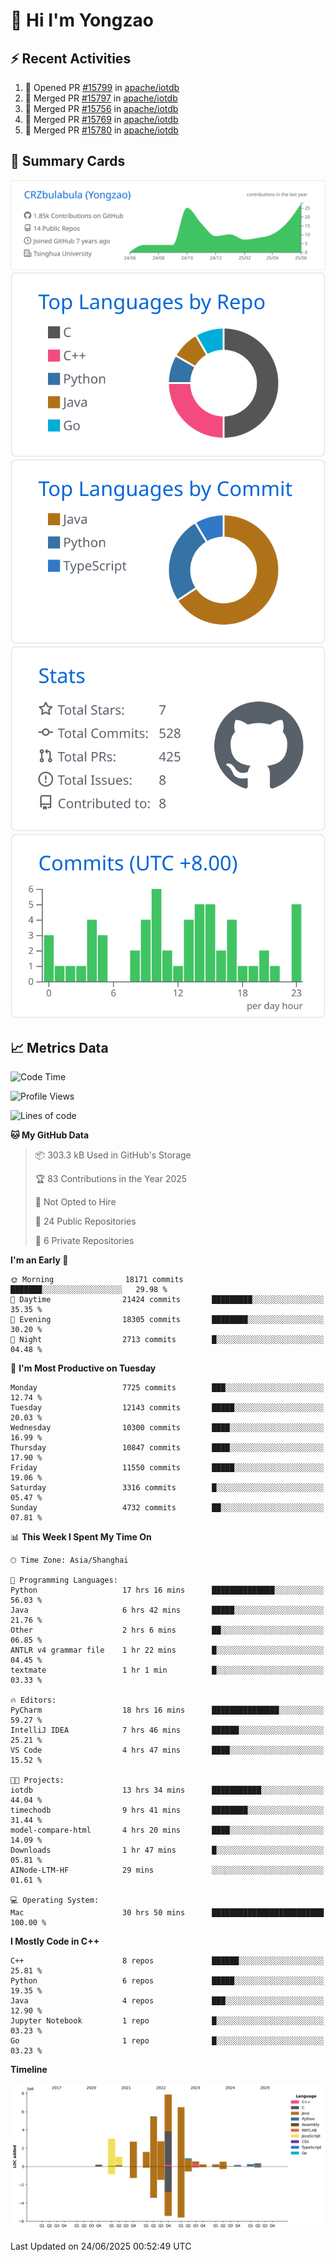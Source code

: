 # 👋 Hi I'm Yongzao

## ⚡ Recent Activities
<!--START_SECTION:activity-->
1. 💪 Opened PR [#15799](https://github.com/apache/iotdb/pull/15799) in [apache/iotdb](https://github.com/apache/iotdb)
2. 🎉 Merged PR [#15797](https://github.com/apache/iotdb/pull/15797) in [apache/iotdb](https://github.com/apache/iotdb)
3. 🎉 Merged PR [#15756](https://github.com/apache/iotdb/pull/15756) in [apache/iotdb](https://github.com/apache/iotdb)
4. 🎉 Merged PR [#15769](https://github.com/apache/iotdb/pull/15769) in [apache/iotdb](https://github.com/apache/iotdb)
5. 🎉 Merged PR [#15780](https://github.com/apache/iotdb/pull/15780) in [apache/iotdb](https://github.com/apache/iotdb)
<!--END_SECTION:activity-->

## 🎑 Summary Cards

[![](https://raw.githubusercontent.com/CRZbulabula/CRZbulabula/main/profile-summary-card-output/github/0-profile-details.svg)](https://github.com/vn7n24fzkq/github-profile-summary-cards)
[![](https://raw.githubusercontent.com/CRZbulabula/CRZbulabula/main/profile-summary-card-output/github/1-repos-per-language.svg)](https://github.com/vn7n24fzkq/github-profile-summary-cards) [![](https://raw.githubusercontent.com/CRZbulabula/CRZbulabula/main/profile-summary-card-output/github/2-most-commit-language.svg)](https://github.com/vn7n24fzkq/github-profile-summary-cards)
[![](https://raw.githubusercontent.com/CRZbulabula/CRZbulabula/main/profile-summary-card-output/github/3-stats.svg)](https://github.com/vn7n24fzkq/github-profile-summary-cards) [![](https://raw.githubusercontent.com/CRZbulabula/CRZbulabula/main/profile-summary-card-output/github/4-productive-time.svg)](https://github.com/vn7n24fzkq/github-profile-summary-cards)

## 📈 Metrics Data

<!--START_SECTION:waka-->
![Code Time](http://img.shields.io/badge/Code%20Time-960%20hrs%2011%20mins-blue)

![Profile Views](http://img.shields.io/badge/Profile%20Views-0-blue)

![Lines of code](https://img.shields.io/badge/From%20Hello%20World%20I%27ve%20Written-34.0%20million%20lines%20of%20code-blue)

**🐱 My GitHub Data** 

> 📦 303.3 kB Used in GitHub's Storage 
 > 
> 🏆 83 Contributions in the Year 2025
 > 
> 🚫 Not Opted to Hire
 > 
> 📜 24 Public Repositories 
 > 
> 🔑 6 Private Repositories 
 > 
**I'm an Early 🐤** 

```text
🌞 Morning                18171 commits       ███████░░░░░░░░░░░░░░░░░░   29.98 % 
🌆 Daytime                21424 commits       █████████░░░░░░░░░░░░░░░░   35.35 % 
🌃 Evening                18305 commits       ████████░░░░░░░░░░░░░░░░░   30.20 % 
🌙 Night                  2713 commits        █░░░░░░░░░░░░░░░░░░░░░░░░   04.48 % 
```
📅 **I'm Most Productive on Tuesday** 

```text
Monday                   7725 commits        ███░░░░░░░░░░░░░░░░░░░░░░   12.74 % 
Tuesday                  12143 commits       █████░░░░░░░░░░░░░░░░░░░░   20.03 % 
Wednesday                10300 commits       ████░░░░░░░░░░░░░░░░░░░░░   16.99 % 
Thursday                 10847 commits       ████░░░░░░░░░░░░░░░░░░░░░   17.90 % 
Friday                   11550 commits       █████░░░░░░░░░░░░░░░░░░░░   19.06 % 
Saturday                 3316 commits        █░░░░░░░░░░░░░░░░░░░░░░░░   05.47 % 
Sunday                   4732 commits        ██░░░░░░░░░░░░░░░░░░░░░░░   07.81 % 
```


📊 **This Week I Spent My Time On** 

```text
🕑︎ Time Zone: Asia/Shanghai

💬 Programming Languages: 
Python                   17 hrs 16 mins      ██████████████░░░░░░░░░░░   56.03 % 
Java                     6 hrs 42 mins       █████░░░░░░░░░░░░░░░░░░░░   21.76 % 
Other                    2 hrs 6 mins        ██░░░░░░░░░░░░░░░░░░░░░░░   06.85 % 
ANTLR v4 grammar file    1 hr 22 mins        █░░░░░░░░░░░░░░░░░░░░░░░░   04.45 % 
textmate                 1 hr 1 min          █░░░░░░░░░░░░░░░░░░░░░░░░   03.33 % 

🔥 Editors: 
PyCharm                  18 hrs 16 mins      ███████████████░░░░░░░░░░   59.27 % 
IntelliJ IDEA            7 hrs 46 mins       ██████░░░░░░░░░░░░░░░░░░░   25.21 % 
VS Code                  4 hrs 47 mins       ████░░░░░░░░░░░░░░░░░░░░░   15.52 % 

🐱‍💻 Projects: 
iotdb                    13 hrs 34 mins      ███████████░░░░░░░░░░░░░░   44.04 % 
timechodb                9 hrs 41 mins       ████████░░░░░░░░░░░░░░░░░   31.44 % 
model-compare-html       4 hrs 20 mins       ████░░░░░░░░░░░░░░░░░░░░░   14.09 % 
Downloads                1 hr 47 mins        █░░░░░░░░░░░░░░░░░░░░░░░░   05.81 % 
AINode-LTM-HF            29 mins             ░░░░░░░░░░░░░░░░░░░░░░░░░   01.61 % 

💻 Operating System: 
Mac                      30 hrs 50 mins      █████████████████████████   100.00 % 
```

**I Mostly Code in C++** 

```text
C++                      8 repos             ██████░░░░░░░░░░░░░░░░░░░   25.81 % 
Python                   6 repos             █████░░░░░░░░░░░░░░░░░░░░   19.35 % 
Java                     4 repos             ███░░░░░░░░░░░░░░░░░░░░░░   12.90 % 
Jupyter Notebook         1 repo              █░░░░░░░░░░░░░░░░░░░░░░░░   03.23 % 
Go                       1 repo              █░░░░░░░░░░░░░░░░░░░░░░░░   03.23 % 
```



**Timeline**

![Lines of Code chart](https://raw.githubusercontent.com/CRZbulabula/CRZbulabula/main/assets/bar_graph.png)


 Last Updated on 24/06/2025 00:52:49 UTC
<!--END_SECTION:waka-->

